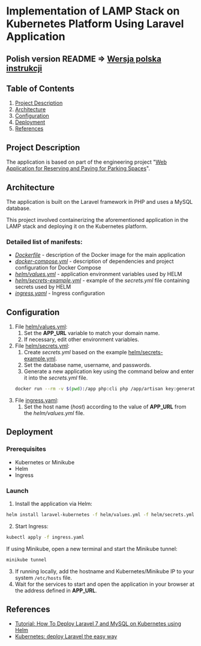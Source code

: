 # Implementation of LAMP Stack on Kubernetes Platform Using Laravel Application

Polish version README =>  [Wersja polska instrukcji](README.PL.md)
---

## Table of Contents
1. [Project Description](#Project-Description)
2. [Architecture](#Architecture)
3. [Configuration](#Configuration)
4. [Deployment](#Deployment)
5. [References](#References)

## Project Description
The application is based on part of the engineering project "[Web Application for Reserving and Paying for Parking Spaces](https://github.com/MAtt5816/diploma-project-parking-app)".

## Architecture
The application is built on the Laravel framework in PHP and uses a MySQL database. 

This project involved containerizing the aforementioned application in the LAMP stack and deploying it on the Kubernetes platform.

### Detailed list of manifests:
* *[Dockerfile](Dockerfile)* - description of the Docker image for the main application
* *[docker-compose.yml](docker-compose.yml)* - description of dependencies and project configuration for Docker Compose
* *[helm/values.yml](helm/values.yml)* - application environment variables used by HELM
* *[helm/secrets-example.yml](helm/secrets-example.yml)* - example of the *secrets.yml* file containing secrets used by HELM
* *[ingress.yaml](ingress.yaml)* - Ingress configuration

## Configuration
1. File [helm/values.yml](helm/values.yml):
   1. Set the **APP_URL** variable to match your domain name.
   2. If necessary, edit other environment variables.
2. File [helm/secrets.yml](helm/secrets.yml):
   1. Create *secrets.yml* based on the example [helm/secrets-example.yml](helm/secrets-example.yml).
   2. Set the database name, username, and passwords.
   3. Generate a new application key using the command below and enter it into the *secrets.yml* file.
   ```bash
   docker run --rm -v $(pwd):/app php:cli php /app/artisan key:generate
3.  File [ingress.yaml](ingress.yaml):
    1.  Set the host name (_host_) according to the value of **APP_URL** from the _helm/values.yml_ file.

## Deployment

### Prerequisites

-   Kubernetes or Minikube
-   Helm
-   Ingress

### Launch

1.  Install the application via Helm:
```bash
helm install laravel-kubernetes -f helm/values.yml -f helm/secrets.yml stable/lamp
```
2.  Start Ingress:

```bash
kubectl apply -f ingress.yaml
```
If using Minikube, open a new terminal and start the Minikube tunnel:
```bash
minikube tunnel
```
3.  If running locally, add the hostname and Kubernetes/Minikube IP to your system `/etc/hosts` file.
4.  Wait for the services to start and open the application in your browser at the address defined in **APP_URL**.

## References
-   [Tutorial: How To Deploy Laravel 7 and MySQL on Kubernetes using Helm](https://www.digitalocean.com/community/tutorials/how-to-deploy-laravel-7-and-mysql-on-kubernetes-using-helm)
-   [Kubernetes: deploy Laravel the easy way](https://learnk8s.io/blog/kubernetes-deploy-laravel-the-easy-way)
